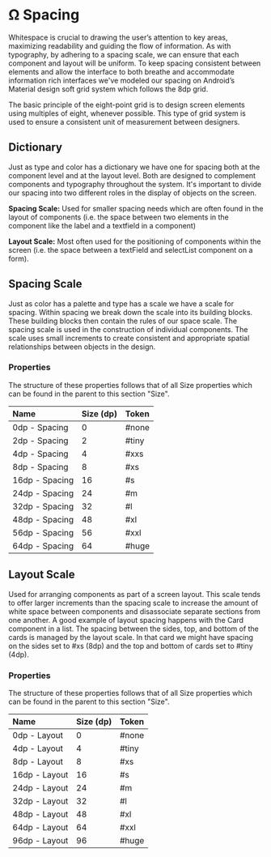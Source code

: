 # Ω Spacing

Whitespace is crucial to drawing the user’s attention to key areas, maximizing readability and guiding the flow of information. As with typography, by adhering to a spacing scale, we can ensure that each component and layout will be uniform. To keep spacing consistent between elements and allow the interface to both breathe and accommodate information rich interfaces we've modeled our spacing on Android’s Material design soft grid system which follows the 8dp grid.

The basic principle of the eight-point grid is to design screen elements using multiples of eight, whenever possible. This type of grid system is used to ensure a consistent unit of measurement between designers.

## Dictionary

Just as type and color has a dictionary we have one for spacing both at the component level and at the layout level. Both are designed to complement components and typography throughout the system. It's important to divide our spacing into two different roles in the display of objects on the screen.

**Spacing Scale:** Used for smaller spacing needs which are often found in the layout of components \(i.e. the space between two elements in the component like the label and a textfield in a component\)

**Layout Scale:** Most often used for the positioning of components within the screen \(i.e. the space between a textField and selectList component on a form\).

## Spacing Scale

Just as color has a palette and type has a scale we have a scale for spacing. Within spacing we break down the scale into its building blocks. These building blocks then contain the rules of our space scale. The spacing scale is used in the construction of individual components. The scale uses small increments to create consistent and appropriate spatial relationships between objects in the design.

### Properties

The structure of these properties follows that of all Size properties which can be found in the parent to this section "Size".

| Name | Size \(dp\) | Token |
| :--- | :--- | :--- |
| 0dp - Spacing | 0 | \#none |
| 2dp - Spacing | 2 | \#tiny |
| 4dp - Spacing | 4 | \#xxs |
| 8dp - Spacing | 8 | \#xs |
| 16dp - Spacing | 16 | \#s |
| 24dp - Spacing | 24 | \#m |
| 32dp - Spacing | 32 | \#l |
| 48dp - Spacing | 48 | \#xl |
| 56dp - Spacing | 56 | \#xxl |
| 64dp - Spacing | 64 | \#huge |

## Layout Scale

Used for arranging components as part of a screen layout. This scale tends to offer larger increments than the spacing scale to increase the amount of white space between components and disassociate separate sections from one another. A good example of layout spacing happens with the Card component in a list. The spacing between the sides, top, and bottom of the cards is managed by the layout scale. In that card we might have spacing on the sides set to \#xs \(8dp\) and the top and bottom of cards set to \#tiny \(4dp\).

### Properties

The structure of these properties follows that of all Size properties which can be found in the parent to this section "Size".

| Name | Size \(dp\) | Token |
| :--- | :--- | :--- |
| 0dp - Layout | 0 | \#none |
| 4dp - Layout | 4 | \#tiny |
| 8dp - Layout | 8 | \#xs |
| 16dp - Layout | 16 | \#s |
| 24dp - Layout | 24 | \#m |
| 32dp - Layout | 32 | \#l |
| 48dp - Layout | 48 | \#xl |
| 64dp - Layout | 64 | \#xxl |
| 96dp - Layout | 96 | \#huge |

